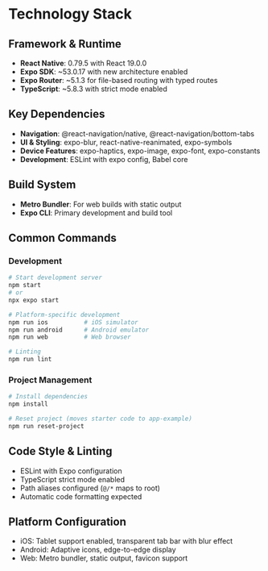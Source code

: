 # Technology Stack

## Framework & Runtime
- **React Native**: 0.79.5 with React 19.0.0
- **Expo SDK**: ~53.0.17 with new architecture enabled
- **Expo Router**: ~5.1.3 for file-based routing with typed routes
- **TypeScript**: ~5.8.3 with strict mode enabled

## Key Dependencies
- **Navigation**: @react-navigation/native, @react-navigation/bottom-tabs
- **UI & Styling**: expo-blur, react-native-reanimated, expo-symbols
- **Device Features**: expo-haptics, expo-image, expo-font, expo-constants
- **Development**: ESLint with expo config, Babel core

## Build System
- **Metro Bundler**: For web builds with static output
- **Expo CLI**: Primary development and build tool

## Common Commands

### Development
```bash
# Start development server
npm start
# or
npx expo start

# Platform-specific development
npm run ios          # iOS simulator
npm run android      # Android emulator  
npm run web          # Web browser

# Linting
npm run lint
```

### Project Management
```bash
# Install dependencies
npm install

# Reset project (moves starter code to app-example)
npm run reset-project
```

## Code Style & Linting
- ESLint with Expo configuration
- TypeScript strict mode enabled
- Path aliases configured (`@/*` maps to root)
- Automatic code formatting expected

## Platform Configuration
- iOS: Tablet support enabled, transparent tab bar with blur effect
- Android: Adaptive icons, edge-to-edge display
- Web: Metro bundler, static output, favicon support